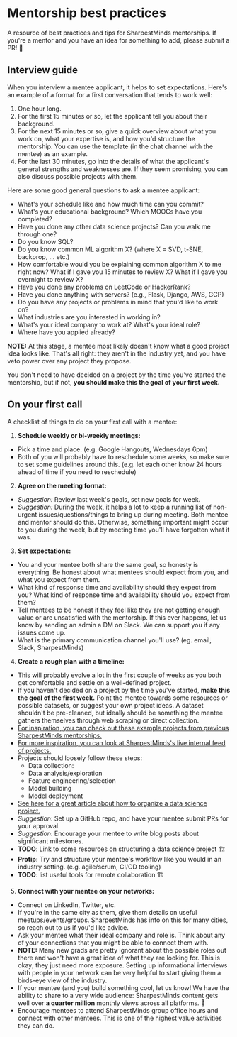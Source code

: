 # Mentorship best practices

A resource of best practices and tips for SharpestMinds mentorships.  If you're a mentor and you have an idea for something to add, please submit a PR! 🙂

## Interview guide

When you interview a mentee applicant, it helps to set expectations. Here's an example of a format for a first conversation that tends to work well:

1. One hour long.
2. For the first 15 minutes or so, let the applicant tell you about their background.
3. For the next 15 minutes or so, give a quick overview about what you work on, what your expertise is, and how you'd structure the mentorship. You can use the template (in the chat channel with the mentee) as an example.
4. For the last 30 minutes, go into the details of what the applicant's general strengths and weaknesses are. If they seem promising, you can also discuss possible projects with them.

Here are some good general questions to ask a mentee applicant:

 - What's your schedule like and how much time can you commit?
 - What's your educational background? Which MOOCs have you completed?
 - Have you done any other data science projects? Can you walk me through one?
 - Do you know SQL?
 - Do you know common ML algorithm X? (where X = SVD, t-SNE, backprop, ... etc.)
 - How comfortable would you be explaining common algorithm X to me right now? What if I gave you 15 minutes to review X? What if I gave you overnight to review X?
 - Have you done any problems on LeetCode or HackerRank?
 - Have you done anything with servers? (e.g., Flask, Django, AWS, GCP)
 - Do you have any projects or problems in mind that you'd like to work on?
 - What industries are you interested in working in?
 - What's your ideal company to work at? What's your ideal role?
 - Where have you applied already?


**NOTE:** At this stage, a mentee most likely doesn't know what a good project idea looks like. That's all right: they aren't in the industry yet, and you have veto power over any project they propose.

You don't need to have decided on a project by the time you've started the mentorship, but if not, **you should make this the goal of your first week.**

## On your first call

A checklist of things to do on your first call with a mentee:

1. **Schedule weekly or bi-weekly meetings:**
 - Pick a time and place. (e.g. Google Hangouts, Wednesdays 6pm)
 - Both of you will probably have to reschedule some weeks, so make sure to set some guidelines around this. (e.g. let each other know 24 hours ahead of time if you need to reschedule)


2. **Agree on the meeting format:**
 - *Suggestion:* Review last week's goals, set new goals for week.
 - *Suggestion:* During the week, it helps a lot to keep a running list of non-urgent issues/questions/things to bring up during meeting. Both mentee and mentor should do this. Otherwise, something important might occur to you during the week, but by meeting time you'll have forgotten what it was.


3. **Set expectations:**
 - You and your mentee both share the same goal, so honesty is everything. Be honest about what mentees should expect from you, and what you expect from them.
 - What kind of response time and availability should they expect from you? What kind of response time and availabiilty should you expect from them?
 - Tell mentees to be honest if they feel like they are not getting enough value or are unsatisfied with the mentorship. If this ever happens, let us know by sending an admin a DM on Slack. We can support you if any issues come up.
 - What is the primary communication channel you'll use? (eg. email, Slack, SharpestMinds)


4. **Create a rough plan with a timeline:**
 - This will probably evolve a lot in the first couple of weeks as you both get comfortable and settle on a well-defined project.
 - If you haven't decided on a project by the time you've started, **make this the goal of the first week.** Point the mentee towards some resources or possible datasets, or suggest your own project ideas. A dataset shouldn't be pre-cleaned, but ideally should be something the mentee gathers themselves through web scraping or direct collection.
 - [For inspiration, you can check out these example projects from previous SharpestMinds mentorships.](https://github.com/sharpest-minds/hiring-tips/blob/master/projects.md)
 - [For more inspiration, you can look at SharpestMinds's live internal feed of projects.](https://app.sharpestminds.com/projects)
 - Projects should loosely follow these steps:
 	- Data collection:
	- Data analysis/exploration
	- Feature engineering/selection
	- Model building
	- Model deployment
 - [See here for a great article about how to organize a data science project.](https://hackernoon.com/the-decision-makers-guide-to-starting-ai-72ee0d7044df)
 - *Suggestion*: Set up a GitHub repo, and have your mentee submit PRs for your approval.
 - *Suggestion*: Encourage your mentee to write blog posts about significant milestones.
 - **TODO**: Link to some resources on structuring a data science project 🏗️
 - **Protip:** Try and structure your mentee's workflow like you would in an industry setting. (e.g. agile/scrum, CI/CD tooling)
 - **TODO**: list useful tools for remote collaboration 🏗️


5. **Connect with your mentee on your networks:**
 - Connect on LinkedIn, Twitter, etc.
 - If you're in the same city as them, give them details on useful meetups/events/groups. SharpestMinds has info on this for many cities, so reach out to us if you'd like advice.
 - Ask your mentee what their ideal company and role is. Think about any of your connections that you might be able to connect them with.
 - **NOTE:** Many new grads are pretty ignorant about the possible roles out there and won't have a great idea of what they are looking for. This is okay; they just need more exposure. Setting up informational interviews with people in your network can be very helpful to start giving them a birds-eye view of the industry.
 - If your mentee (and you) build something cool, let us know! We have the ability to share to a very wide audience: SharpestMinds content gets well over **a quarter million** monthly views across all platforms. 👀
 - Encourage mentees to attend SharpestMinds group office hours and connect with other mentees. This is one of the highest value activities they can do.
